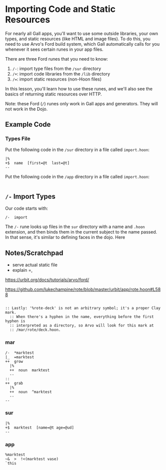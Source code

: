 # Importing Code and Static Resources

For nearly all Gall apps, you'll want to use some outside libraries, your own types, and static resources (like HTML and image files). To do this, you need to use Arvo's Ford build system, which Gall automatically calls for you whenever it sees certain runes in your app files.

There are three Ford runes that you need to know:
1. `/-`: import type files from the `/sur` directory
2. `/+`: import code libraries from the `/lib` directory
3. `/=`: import static resources (non-Hoon files)

In this lesson, you'll learn how to use these runes, and we'll also see the basics of returning static resources over HTTP.

Note: these Ford (`/`) runes only work in Gall apps and generators. They will not work in the Dojo.

## Example Code
### Types File
Put the following code in the `/sur` directory in a file called `import.hoon`:
```
|%
+$  name  [first=@t  last=@t]
--
```

Put the following code in the `/app` directory in a file called `import.hoon`:
```

```

## `/-` Import Types
Our code starts with:
```
/-  import
```
The `/-` rune looks up files in the `sur` directory with a name and `.hoon` extension, and then binds them in the current subject to the name passed. In that sense, it's similar to defining faces in the dojo.  Here 

## Notes/Scratchpad
* serve actual static file 
* explain =,

https://urbit.org/docs/tutorials/arvo/ford/

https://github.com/lukechampine/rote/blob/master/urbit/app/rote.hoon#L588
```

:: Lastly: '%rote-deck' is not an arbitrary symbol; it's a proper Clay mark.
  :: When there's a hyphen in the name, everything before the first hyphen is
  :: interpreted as a directory, so Arvo will look for this mark at
  :: /mar/rote/deck.hoon.
```

### mar
```
/-  *marktest
|_  =marktest
++  grow
  |%
  ++  noun  marktest
  --
::
++  grab
  |%
  ++  noun  ^marktest
  --
--
```

### sur
```
|%
+$  marktest  [name=@t age=@ud]
--
```

### app
```
%marktest
~&  >  !<(marktest vase)
`this
```
